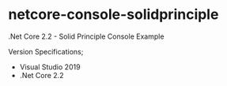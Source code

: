 # netcore-console-solidprinciple
.Net Core 2.2 - Solid Principle Console Example

Version Specifications;
- Visual Studio 2019
- .Net Core 2.2
